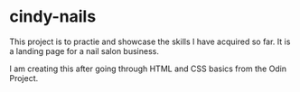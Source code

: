 # cindy-nails

This project is to practie and showcase the skills I have acquired so far. 
It is a landing page for a nail salon business.

I am creating this after going through HTML and CSS basics from the Odin Project.